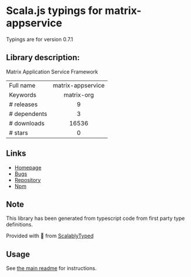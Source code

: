 
# Scala.js typings for matrix-appservice

Typings are for version 0.7.1

## Library description:
Matrix Application Service Framework

|                    |                 |
| ------------------ | :-------------: |
| Full name          | matrix-appservice |
| Keywords           | matrix-org |
| # releases         | 9 |
| # dependents       | 3 |
| # downloads        | 16536 |
| # stars            | 0 |

## Links
- [Homepage](https://github.com/matrix-org/matrix-appservice-node#readme)
- [Bugs](https://github.com/matrix-org/matrix-appservice-node/issues)
- [Repository](https://github.com/matrix-org/matrix-appservice-node)
- [Npm](https://www.npmjs.com/package/matrix-appservice)
    


## Note
This library has been generated from typescript code from first party type definitions.

Provided with :purple_heart: from [ScalablyTyped](https://github.com/oyvindberg/ScalablyTyped)

## Usage
See [the main readme](../../readme.md) for instructions.


